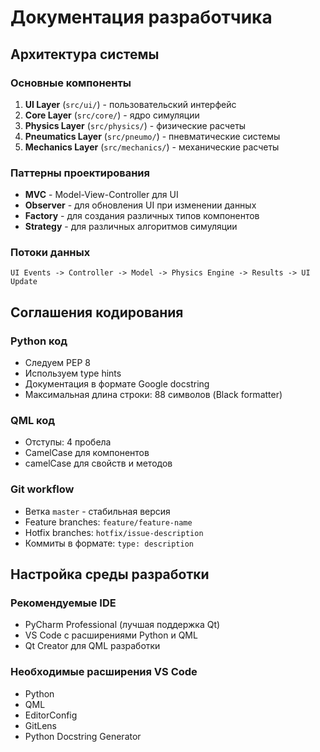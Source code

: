# Документация разработчика

## Архитектура системы

### Основные компоненты

1. **UI Layer** (`src/ui/`) - пользовательский интерфейс
2. **Core Layer** (`src/core/`) - ядро симуляции  
3. **Physics Layer** (`src/physics/`) - физические расчеты
4. **Pneumatics Layer** (`src/pneumo/`) - пневматические системы
5. **Mechanics Layer** (`src/mechanics/`) - механические расчеты

### Паттерны проектирования

- **MVC** - Model-View-Controller для UI
- **Observer** - для обновления UI при изменении данных
- **Factory** - для создания различных типов компонентов
- **Strategy** - для различных алгоритмов симуляции

### Потоки данных

```
UI Events -> Controller -> Model -> Physics Engine -> Results -> UI Update
```

## Соглашения кодирования

### Python код
- Следуем PEP 8
- Используем type hints
- Документация в формате Google docstring
- Максимальная длина строки: 88 символов (Black formatter)

### QML код  
- Отступы: 4 пробела
- CamelCase для компонентов
- camelCase для свойств и методов

### Git workflow
- Ветка `master` - стабильная версия
- Feature branches: `feature/feature-name`
- Hotfix branches: `hotfix/issue-description`
- Коммиты в формате: `type: description`

## Настройка среды разработки

### Рекомендуемые IDE
- PyCharm Professional (лучшая поддержка Qt)
- VS Code с расширениями Python и QML
- Qt Creator для QML разработки

### Необходимые расширения VS Code
- Python
- QML  
- EditorConfig
- GitLens
- Python Docstring Generator
